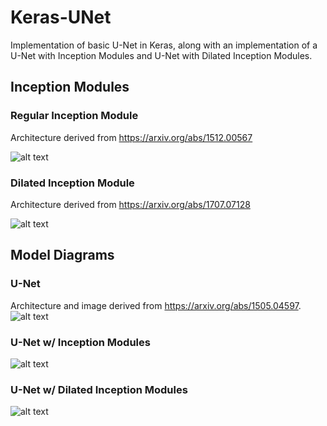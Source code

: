 # Keras-UNet #
Implementation of basic U-Net in Keras, along with an implementation of a U-Net with Inception Modules and U-Net with Dilated Inception Modules.

## Inception Modules ##

### Regular Inception Module ###
Architecture derived from https://arxiv.org/abs/1512.00567 

![alt text](https://github.com/danielenricocahall/Keras-UNet/blob/master/Figures/inceptionmodule.png)

### Dilated Inception Module ###
Architecture derived from https://arxiv.org/abs/1707.07128 

![alt text](https://github.com/danielenricocahall/Keras-UNet/blob/master/Figures/dilatedinceptionmodule.png)


## Model Diagrams ##

### U-Net ###
Architecture and image derived from https://arxiv.org/abs/1505.04597.
![alt text](https://github.com/danielenricocahall/Keras-UNet/blob/master/Figures/unet.png)

### U-Net w/ Inception Modules ###

![alt text](https://github.com/danielenricocahall/Keras-UNet/blob/master/Figures/unet_with_inception.png)
### U-Net w/ Dilated Inception Modules ###
![alt text](https://github.com/danielenricocahall/Keras-UNet/blob/master/Figures/unet_with_dilated_inception.png)





